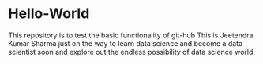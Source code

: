# Hello-World
This repository is to test the basic functionality of git-hub
This is Jeetendra Kumar Sharma just on the way to learn data science and become a data scientist soon and explore out the endless possibility of data science world.
